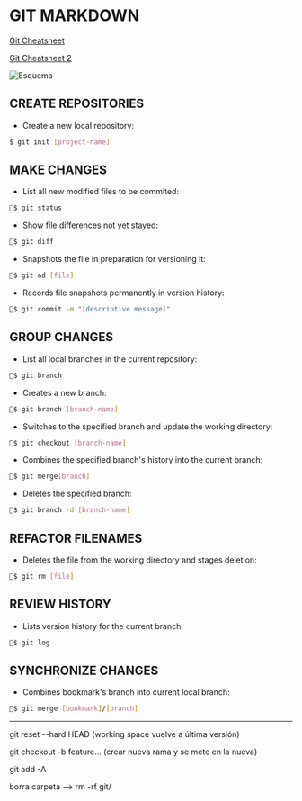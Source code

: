 # GIT MARKDOWN

[Git Cheatsheet](https://services.github.com/on-demand/downloads/github-git-cheat-sheet.pdf)

[Git Cheatsheet 2](https://ndpsoftware.com/git-cheatsheet.html#loc=workspace;)

![Esquema](https://qph.fs.quoracdn.net/main-qimg-d151c0543baa145e6252c1ec95199963.webp)

## CREATE REPOSITORIES

- Create a new local repository:

```sh
$ git init [project-name]
```

## MAKE CHANGES

- List all new modified files to be commited:
```sh
$ git status
```

- Show file differences not yet stayed:
```sh
$ git diff
```

- Snapshots the file in preparation for versioning it:
```sh
$ git ad [file]
```

- Records file snapshots permanently in version history:
```sh
$ git commit -m "[descriptive message]"
```

## GROUP CHANGES

- List all local branches in the current repository:
```sh
$ git branch
```

- Creates a new branch:
```sh
$ git branch [branch-name]
```

- Switches to the specified branch and update the working directory:
```sh
$ git checkout [branch-name]
```

- Combines the specified branch's history into the current branch:
```sh
$ git merge[branch]
```

- Deletes the specified branch:
```sh
$ git branch -d [branch-name]
```

## REFACTOR FILENAMES

- Deletes the file from the working directory and stages deletion:
```sh
$ git rm [file]
```

## REVIEW HISTORY

- Lists version history for the current branch:
```sh
$ git log
```

## SYNCHRONIZE CHANGES

- Combines bookmark's branch into current local branch:
```sh
$ git merge [bookmark]/[branch]
```
----

git reset --hard HEAD (working space vuelve a última versión)

git checkout -b feature... (crear nueva rama y se mete en la nueva)

git add -A

borra carpeta --> rm -rf git/


